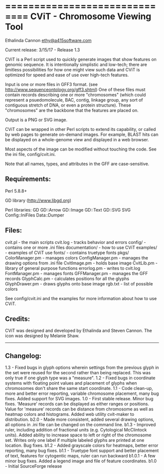 ==============================
CViT - Chromosome Viewing Tool
==============================

Ethalinda Cannon
ethy@a415software.com


Current release: 3/15/17 - Release 1.3


CViT is a Perl script used to quickly generate images that show features on 
genomic sequence. It is intentionally simplistic and low-tech; there are 
limitless possibilities for how one might view such data and CViT is 
optimized for speed and ease of use over high-tech features.

Input is one or more files in GFF3 format.
(see http://www.sequenceontology.org/gff3.shtml)
One of these files must contain records describing one or more "chromosomes" 
(which could represent a psuedomolecule, BAC, contig, linkage group, any 
sort of contiguous stretch of DNA, or even a protein structure). These 
"chromosomes" are the backbone that the features are placed on.

Output is a PNG or SVG image.

CViT can be wrapped in other Perl scripts to extend its capability, or 
called by web pages to generate on-demand images. For example, BLAST 
hits can be displayed on a whole-genome view and displayed in a web 
browser.

Most aspects of the image can be modified without touching the code. 
See the ini file, config/cvit.ini.

Note that all names, types, and attributes in the GFF are case-sensitive.


Requirements:
-------------
Perl 5.8.8+

GD library (http://www.libgd.org)

Perl libraries:
  GD
  GD::Arrow
  GD::Image
  GD::Text
  GD::SVG
  SVG
  Config::IniFiles
  Data::Dumper


Files:
------
cvit.pl        - the main scripts
cvit.log       - tracks behavior and errors
config/        - contains one or more .ini files
documentation/ - how to use CViT
examples/      - examples of CViT use
fonts/         - contains truetype fonts
pkgs/
   ColorManager.pm  - manages colors
   ConfigManager.pm - manages the drawing options from .ini file
   CvitImage.pm     - holds base image
   CvitLib.pm       - library of general purpose functions
   errorlog.pm      - writes to cvit.log
   FontManager.pm   - manages fonts
   GFFManager.pm    - manages the GFF records
   GlyphCalc.pm     - calculates positions for all the glyphs
   GlyphDrawer.pm   - draws glyphs onto base image
rgb.txt        - list of possible colors

See config/cvit.ini and the examples for more information about how to use CViT.


Credits:
--------
CViT was designed and developed by Ethalinda and Steven Cannon. The icon was 
designed by Melanie Shaw.

********************************************************************************

Changelog:
----------
1.3    - Fixed bugs in glyph options wherein settings from the previous glyph in the
         set were reused for the second rather than being replaced. This was only
         true if one glyph type was a "measure".
1.2    - Fixed bugs in coordinate systems with floating point values and placement of
         glyphs when chromosomes don't share the same start coordinate.
1.1    - Code clean-up, more and better error reporting, variable chromosome placement, 
         many bug fixes. Added support for SVG images.
1.0    - First stable release. Minor bug fixes. 'Measure' records can be 
         displayed as either ranges or positions. Value for 'measure' 
         records can be distance from chromosome as well as heatmap colors
         and histograms. Added web utility cvit-maker to distribution.
b2.0   - Made more consistent, added several drawing options, all options 
         in .ini file can be changed on the command line.
b1.3   - Improved ruler, including addition of fractional units (e.g. 
         Cytological McClintock units). Added ability to increase space to
         left or right of the chromosome set. Writes only one label if 
         multiple labeled glyphs are printed at one location. Bug fixes.
b1.2   - Added grayscale colors for heatmaps, better error reporting, many 
         bug fixes.
b1.1   - Truetype font support and better placement of text, features for 
         cytogentic maps, ruler can run backward
b1.0.1 - A few minor bug fixes. Added a legend image and file of feature 
         coordinates.
b1.0   - Initial SourceForge release
